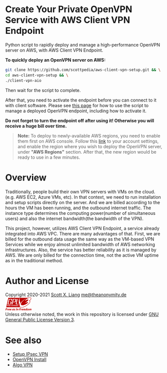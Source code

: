 # Create Your Private OpenVPN Service with AWS Client VPN Endpoint

Python script to rapidly deploy and manage a high-performance OpenVPN server on AWS, with AWS Client VPN Endpoint.

**To quickly deploy an OpenVPN server on AWS:**

```bash
git clone https://github.com/scottpedia/aws-client-vpn-setup.git && \
cd aws-client-vpn-setup && \
./client-vpn-aio
```

Then wait for the script to complete.

After that, you need to activate the endpoint before you can connect to it with client software. Please see [this page](docs/deployment-script.md) for how to use the script to manage a deployed OpenVPN endpoint, including how to activate it.

**Do not forget to turn the endpoint off after using it! Otherwise you will receive a huge bill over time.**

> **Note:** To deploy to newly-available AWS regions, you need to enable them first on AWS console. Follow this [link](https://console.aws.amazon.com/billing/home?#/account) to your account settings, and enable the region where you wish to deploy the OpenVPN server, under **"AWS Regions"** section. After that, the new region would be ready to use in a few minutes.

# Overview

Traditionally, people build their own VPN servers with VMs on the cloud.(e.g. AWS EC2, Azure VMs, etc). In that context, we need to run installation and setup scripts directly on the server. And we are billed according to the hours the VM has been running, and the outbound internet traffic. The instance type determines the computing power(number of simultaneous users) and also the internet bandwidth(the bandwidth of the VPN).

This project, however, utilizes AWS Client VPN Endpoint, a service already integrated into AWS VPC. There are many advantages of that. First, we are billed for the outbound data usage the same way as the VM-based VPN Services while we enjoy almost unlimited bandwidth of AWS networking infrastructures. Also, the service has better reliability as it is managed by AWS. We are only billed for the connection time, not the active VM uptime as in the traditional method.

# Author and License

Copyright 2020-2021 [Scott X. Liang](https://github.com/scottpedia) me@theanonymity.de  
[![GPL logo with text](img/gplv3-with-text-84x42.png)](https://www.gnu.org/licenses/gpl-3.0.txt)  
Unless otherwise noted, the work in this repository is licensed under [GNU General Public License Version 3](https://www.gnu.org/licenses/gpl-3.0.txt).

# See also

- [Setup IPsec VPN](https://github.com/hwdsl2/setup-ipsec-vpn)
- [OpenVPN Install](https://github.com/Nyr/openvpn-install)
- [Algo VPN](https://github.com/trailofbits/algo)
